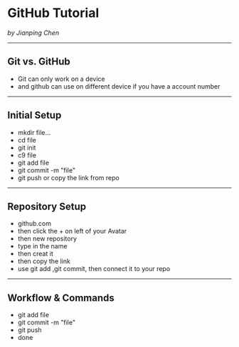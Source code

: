 # GitHub Tutorial

_by Jianping Chen_

---
## Git vs. GitHub

* Git can only work on a device
* and github can use on different device if you have a account number

---
## Initial Setup

* mkdir file...
* cd file 
* git init 
* c9 file
* git add file
* git commit -m "file"
* git push or copy the link from repo
---
## Repository Setup

* github.com
* then click the + on left of your Avatar
* then new repository
* type in the name
* then creat it 
* then copy the link 
* use git add ,git commit, then connect it to your repo


---
## Workflow & Commands
* git add file
* git commit -m "file"
* git push 
* done